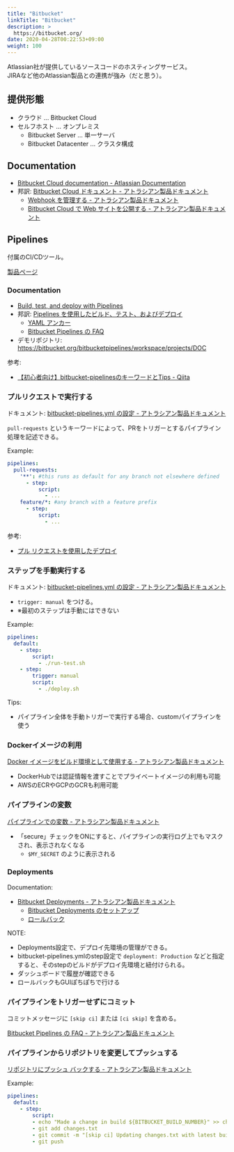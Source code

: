 ```yaml
---
title: "Bitbucket"
linkTitle: "Bitbucket"
description: >
  https://bitbucket.org/
date: 2020-04-28T00:22:53+09:00
weight: 100
---
```


Atlassian社が提供しているソースコードのホスティングサービス。  
JIRAなど他のAtlassian製品との連携が強み（だと思う）。

## 提供形態

- クラウド ... Bitbucket Cloud
- セルフホスト ... オンプレミス
  - Bitbucket Server ... 単一サーバ
  - Bitbucket Datacenter ... クラスタ構成

## Documentation

- [Bitbucket Cloud documentation - Atlassian Documentation](https://confluence.atlassian.com/bitbucket)
- 邦訳: [Bitbucket Cloud ドキュメント - アトラシアン製品ドキュメント](https://ja.confluence.atlassian.com/bitbucket/bitbucket-cloud-documentation-221448814.html)
  - [Webhook を管理する - アトラシアン製品ドキュメント](https://ja.confluence.atlassian.com/bitbucket/manage-webhooks-735643732.html)
  - [Bitbucket Cloud で Web サイトを公開する - アトラシアン製品ドキュメント](https://ja.confluence.atlassian.com/bitbucket/publishing-a-website-on-bitbucket-cloud-221449776.html)

## Pipelines

付属のCI/CDツール。

[製品ページ](https://www.atlassian.com/ja/software/bitbucket/features/pipelines)

### Documentation

- [Build, test, and deploy with Pipelines](https://confluence.atlassian.com/bitbucket/build-test-and-deploy-with-pipelines-792496469.html)
- 邦訳: [Pipelines を使用したビルド、テスト、およびデプロイ](https://ja.confluence.atlassian.com/bitbucket/build-test-and-deploy-with-pipelines-792496469.html)
  - [YAML アンカー](https://ja.confluence.atlassian.com/bitbucket/yaml-anchors-960154027.html)
  - [Bitbucket Pipelines の FAQ](https://ja.confluence.atlassian.com/bitbucket/bitbucket-pipelines-faq-827104769.html)
- デモリポジトリ: https://bitbucket.org/bitbucketpipelines/workspace/projects/DOC

参考:

- [【初心者向け】bitbucket-pipelinesのキーワードとTips - Qiita](https://qiita.com/mochio/items/33584357e924f55f9023)

### プルリクエストで実行する

ドキュメント: [bitbucket-pipelines.yml の設定 - アトラシアン製品ドキュメント](https://ja.confluence.atlassian.com/bitbucket/configure-bitbucket-pipelines-yml-792298910.html)

`pull-requests` というキーワードによって、PRをトリガーとするパイプライン処理を記述できる。

Example:

```YAML
pipelines:
  pull-requests:
    '**': #this runs as default for any branch not elsewhere defined
      - step:
          script:
            - ...
    feature/*: #any branch with a feature prefix
      - step:
          script:
            - ...
```

参考:

- [プル リクエストを使用したデプロイ](https://ja.confluence.atlassian.com/bitbucket/deploy-with-pull-requests-856832274.html)

### ステップを手動実行する

ドキュメント: [bitbucket-pipelines.yml の設定 - アトラシアン製品ドキュメント](https://ja.confluence.atlassian.com/bitbucket/configure-bitbucket-pipelines-yml-792298910.html)

- `trigger: manual` をつける。  
- ※最初のステップは手動にはできない

Example:

```YAML
pipelines:
  default:
    - step:
        script:
          - ./run-test.sh
    - step:
        trigger: manual
        script:
          - ./deploy.sh
```

Tips:

- パイプライン全体を手動トリガーで実行する場合、customパイプラインを使う

### Dockerイメージの利用

[Docker イメージをビルド環境として使用する - アトラシアン製品ドキュメント](https://ja.confluence.atlassian.com/bitbucket/use-docker-images-as-build-environments-792298897.html)

- DockerHubでは認証情報を渡すことでプライベートイメージの利用も可能
- AWSのECRやGCPのGCRも利用可能

### パイプラインの変数

[パイプラインでの変数 - アトラシアン製品ドキュメント](https://ja.confluence.atlassian.com/bitbucket/variables-in-pipelines-794502608.html)

- 「secure」チェックをONにすると、パイプラインの実行ログ上でもマスクされ、表示されなくなる
  - `$MY_SECRET` のように表示される

### Deployments

Documentation:

- [Bitbucket Deployments - アトラシアン製品ドキュメント](https://ja.confluence.atlassian.com/bitbucket/bitbucket-deployments-940695276.html)
  - [Bitbucket Deployments のセットアップ](https://ja.confluence.atlassian.com/bitbucket/set-up-bitbucket-deployments-968683907.html)
  - [ロールバック](https://ja.confluence.atlassian.com/bitbucket/rollbacks-981147477.html)

NOTE:

- Deployments設定で、デプロイ先環境の管理ができる。
- bitbucket-pipelines.ymlのstep設定で `deployment: Production` などと指定すると、そのstepのビルドがデプロイ先環境と紐付けられる。
- ダッシュボードで履歴が確認できる
- ロールバックもGUIぽちぽちで行ける

### パイプラインをトリガーせずにコミット

コミットメッセージに `[skip ci]` または `[ci skip]` を含める。

[Bitbucket Pipelines の FAQ - アトラシアン製品ドキュメント](https://ja.confluence.atlassian.com/bitbucket/bitbucket-pipelines-faq-827104769.html)

### パイプラインからリポジトリを変更してプッシュする

[リポジトリにプッシュ バックする - アトラシアン製品ドキュメント](https://ja.confluence.atlassian.com/bitbucket/push-back-to-your-repository-962352710.html)

Example:

```YAML
pipelines:
  default:
    - step:
        script:
        - echo "Made a change in build ${BITBUCKET_BUILD_NUMBER}" >> changes.txt
        - git add changes.txt
        - git commit -m "[skip ci] Updating changes.txt with latest build number."
        - git push
```
